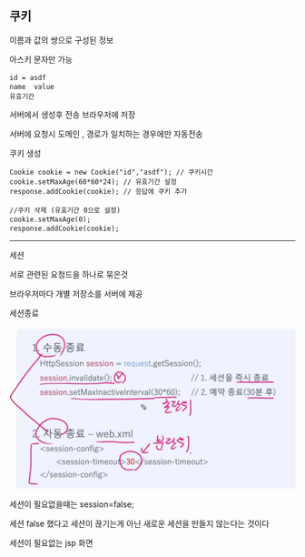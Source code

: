 ## 쿠키

이름과 값의 쌍으로 구성된 정보

아스키 문자만 가능 

~~~
id = asdf
name  value
유효기간 
~~~

 서버에서 생성후  전송 브라우저에 저장 

서버에 요청시 도메인 , 경로가 일치하는 경우에만 자동전송



쿠키 생성

~~~
Cookie cookie = new Cookie("id","asdf"); // 쿠키시간
cookie.setMaxAge(60*60*24); // 유효기간 설정
response.addCookie(cookie); // 응답에 쿠키 추가

//쿠키 삭제 (유효기간 0으로 설정)
cookie.setMaxAge(0); 
response.addCookie(cookie); 

~~~



---

세션

서로 관련된 요청드을 하나로 묶은것 

브라우저마다 개별 저장소를 서버에 제공



세션종료

![image-20220410171519653](image/쿠키,세션/image-20220410171519653.png)



세션이 필요없을때는 session=false;

세션 false 했다고 세션이 끊기는게 아닌 새로운 세션을 만들지 않는다는 것이다

세션이 필요없는 jsp 화면
